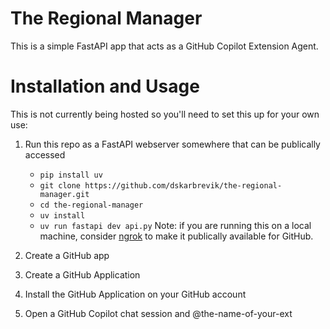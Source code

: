 # The Regional Manager

This is a simple FastAPI app that acts as a GitHub Copilot Extension Agent.

# Installation and Usage

This is not currently being hosted so you'll need to set this up for your own use:

1) Run this repo as a FastAPI webserver somewhere that can be publically accessed
    - `pip install uv`
    - `git clone https://github.com/dskarbrevik/the-regional-manager.git`
    - `cd the-regional-manager`
    - `uv install`
    - `uv run fastapi dev api.py`
    Note: if you are running this on a local machine, consider [ngrok](https://ngrok.com/) to make it publically available for GitHub.

2) Create a GitHub app

2) Create a GitHub Application

3) Install the GitHub Application on your GitHub account

4) Open a GitHub Copilot chat session and @the-name-of-your-ext
